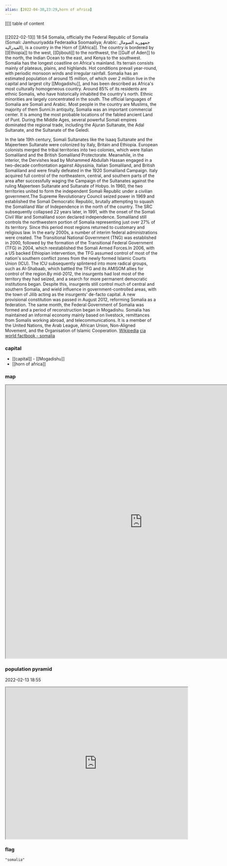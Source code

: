 ```yaml
---
alias: [2022-04-30,23:29,horn of africa]
---
```

[[]]
table of content
```toc
```
[[2022-02-13]] 18:54
Somalia, officially the Federal Republic of Somalia (Somali: Jamhuuriyadda Federaalka Soomaaliya; Arabic: جمهورية الصومال الفيدرالية), is a country in the Horn of [[Africa]]. The country is bordered by [[Ethiopia]] to the west, [[Djibouti]] to the northwest, the [[Gulf of Aden]] to the north, the Indian Ocean to the east, and Kenya to the southwest. Somalia has the longest coastline on Africa's mainland. Its terrain consists mainly of plateaus, plains, and highlands. Hot conditions prevail year-round, with periodic monsoon winds and irregular rainfall. Somalia has an estimated population of around 15 million, of which over 2 million live in the capital and largest city [[Mogadishu]], and has been described as Africa's most culturally homogeneous country. Around 85% of its residents are ethnic Somalis, who have historically inhabited the country's north. Ethnic minorities are largely concentrated in the south. The official languages of Somalia are Somali and Arabic. Most people in the country are Muslims, the majority of them Sunni.In antiquity, Somalia was an important commercial center. It is among the most probable locations of the fabled ancient Land of Punt. During the Middle Ages, several powerful Somali empires dominated the regional trade, including the Ajuran Sultanate, the Adal Sultanate, and the Sultanate of the Geledi.

In the late 19th century, Somali Sultanates like the Isaaq Sultanate and the Majeerteen Sultanate were colonized by Italy, Britain and Ethiopia. European colonists merged the tribal territories into two colonies, which were Italian Somaliland and the British Somaliland Protectorate. Meanwhile, in the interior, the Dervishes lead by Mohammed Abdullah Hassan engaged in a two-decade confrontation against Abyssinia, Italian Somaliland, and British Somaliland and were finally defeated in the 1920 Somaliland Campaign. Italy acquired full control of the northeastern, central, and southern parts of the area after successfully waging the Campaign of the Sultanates against the ruling Majeerteen Sultanate and Sultanate of Hobyo. In 1960, the two territories united to form the independent Somali Republic under a civilian government.The Supreme Revolutionary Council seized power in 1969 and established the Somali Democratic Republic, brutally attempting to squash the Somaliland War of Independence in the north of the country. The SRC subsequently collapsed 22 years later, in 1991, with the onset of the Somali Civil War and Somaliland soon declared independence. Somaliland still controls the northwestern portion of Somalia representing just over 27% of its territory. Since this period most regions returned to customary and religious law. In the early 2000s, a number of interim federal administrations were created. The Transitional National Government (TNG) was established in 2000, followed by the formation of the Transitional Federal Government (TFG) in 2004, which reestablished the Somali Armed Forces.In 2006, with a US backed Ethiopian intervention, the TFG assumed control of most of the nation's southern conflict zones from the newly formed Islamic Courts Union (ICU). The ICU subsequently splintered into more radical groups, such as Al-Shabaab, which battled the TFG and its AMISOM allies for control of the region.By mid-2012, the insurgents had lost most of the territory they had seized, and a search for more permanent democratic institutions began. Despite this, insurgents still control much of central and southern Somalia, and wield influence in government-controlled areas, with the town of Jilib acting as the insurgents' de-facto capital. A new provisional constitution was passed in August 2012, reforming Somalia as a federation. The same month, the Federal Government of Somalia was formed and a period of reconstruction began in Mogadishu. Somalia has maintained an informal economy mainly based on livestock, remittances from Somalis working abroad, and telecommunications. It is a member of the United Nations, the Arab League, African Union, Non-Aligned Movement, and the Organisation of Islamic Cooperation.
[Wikipedia](https://en.wikipedia.org/wiki/Somalia)
[cia world factbook - somalia](https://www.cia.gov/the-world-factbook/countries/somalia)
### capital
- [[capital]] - [[Mogadishu]]
- [[horn of africa]]
### map
<iframe src="https://duckduckgo.com/?t=ffab&q=somalia&ia=web&iaxm=about" width="900" height="900" ></iframe>

### population pyramid

2022-02-13 18:55

<iframe src="https://www.populationpyramid.net/somalia/2019/" width="600" height="500" ></iframe>

### flag

```query
"somalia"
```